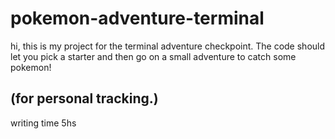 # pokemon-adventure-terminal
hi, this is my project for the terminal adventure checkpoint.
The code should let you pick a starter and then go on a small adventure to catch some pokemon!

## (for personal tracking.)
 writing time 5hs
